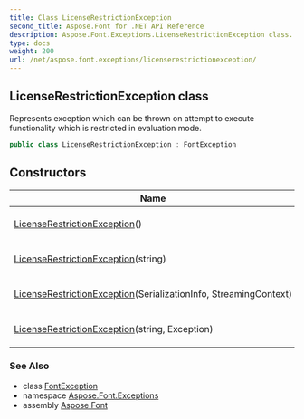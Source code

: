 ```yaml
---
title: Class LicenseRestrictionException
second_title: Aspose.Font for .NET API Reference
description: Aspose.Font.Exceptions.LicenseRestrictionException class. Represents exception which can be thrown on attempt to execute functionality which is restricted in evaluation mode
type: docs
weight: 200
url: /net/aspose.font.exceptions/licenserestrictionexception/
---
```

## LicenseRestrictionException class

Represents exception which can be thrown on attempt to execute functionality which is restricted in evaluation mode.

```csharp
public class LicenseRestrictionException : FontException
```

## Constructors

| Name | Description |
| --- | --- |
| [LicenseRestrictionException](licenserestrictionexception/#constructor)() | Initializes new [`FontCreationException`](../fontcreationexception/) object. |
| [LicenseRestrictionException](licenserestrictionexception/#constructor_2)(string) | Initializes new [`FontCreationException`](../fontcreationexception/) object. |
| [LicenseRestrictionException](licenserestrictionexception/#constructor_1)(SerializationInfo, StreamingContext) | Initializes new [`FontCreationException`](../fontcreationexception/) object. |
| [LicenseRestrictionException](licenserestrictionexception/#constructor_3)(string, Exception) | Initializes new [`FontCreationException`](../fontcreationexception/) object. |

### See Also

* class [FontException](../fontexception/)
* namespace [Aspose.Font.Exceptions](../../aspose.font.exceptions/)
* assembly [Aspose.Font](../../)



